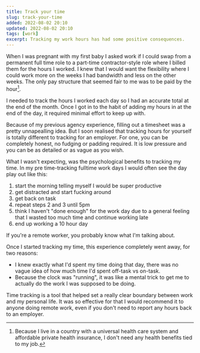 ```yaml
---
title: Track your time
slug: track-your-time
added: 2022-08-02 20:10
updated: 2022-08-02 20:10
tags: [work]
excerpt: Tracking my work hours has had some positive consequences.
---
```


When I was pregnant with my first baby I asked work if I could swap from a permanent full time role to a part-time contractor-style role where I billed them for the hours I worked. I knew that I would want the flexibility where I could work more on the weeks I had bandwidth and less on the other weeks. The only pay structure that seemed fair to me was to be paid by the hour[^1].

I needed to track the hours I worked each day so I had an accurate total at the end of the month. Once I got in to the habit of adding my hours in at the end of the day, it required minimal effort to keep up with.

Because of my previous agency experience, filling out a timesheet was a pretty unnapealling idea. But I soon realised that tracking hours for yourself is totally different to tracking for an employer. For one, you can be completely honest, no fudging or padding required. It is low pressure and you can be as detailed or as vague as you wish.

What I wasn't expecting, was the psychological benefits to tracking my time. In my pre time-tracking fulltime work days I would often see the day play out like this:

1. start the morning telling myself I would be super productive
2. get distracted and start fucking around
3. get back on task
4. repeat steps 2 and 3 until 5pm
5. think I haven't "done enough" for the work day due to a general feeling that I wasted too much time and continue working late
6. end up working a 10 hour day

If you're a remote worker, you probably know what I'm talking about.

Once I started tracking my time, this experience completely went away, for two reasons:

- I knew exactly what I'd spent my time doing that day, there was no vague idea of how much time I'd spent off-task vs on-task.
- Because the clock was "running", it was like a mental trick to get me to actually do the work I was supposed to be doing.

Time tracking is a tool that helped set a really clear boundary between work and my personal life. It was so effective for that I would recommend it to anyone doing remote work, even if you don't need to report any hours back to an employer.

[^1]: Because I live in a country with a universal health care system and affordable private health insurance, I don't need any health benefits tied to my job.
